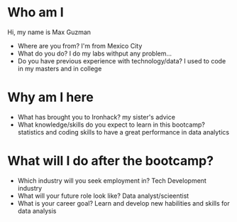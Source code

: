 # Who am I
Hi, my name is Max Guzman
* Where are you from?
I'm from Mexico City
* What do you do?
I do my labs withput any problem...
* Do you have previous experience with technology/data?
I used to code in my masters and in college

# Why am I here

* What has brought you to Ironhack?
my sister's advice
* What knowledge/skills do you expect to learn in this bootcamp?
statistics and coding skills to have a great performance in data analytics

# What will I do after the bootcamp?

* Which industry will you seek employment in?
Tech Development industry
* What will your future role look like?
Data analyst/scieentist
* What is your career goal?
Learn and develop new habilities and skills for data analysis
